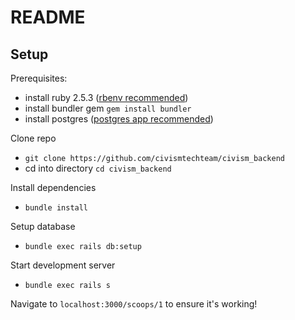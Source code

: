 # README

## Setup

Prerequisites:
  * install ruby 2.5.3 ([rbenv recommended][rbenv_link])
  * install bundler gem `gem install bundler`
  * install postgres ([postgres app recommended][postgres_link])

Clone repo
  * `git clone https://github.com/civismtechteam/civism_backend`
  * cd into directory `cd civism_backend`

Install dependencies
  * `bundle install`

Setup database
  * `bundle exec rails db:setup`

Start development server
  * `bundle exec rails s`

Navigate to `localhost:3000/scoops/1` to ensure it's working!

[rbenv_link]: https://github.com/rbenv/rbenv
[postgres_link]: https://postgresapp.com/
